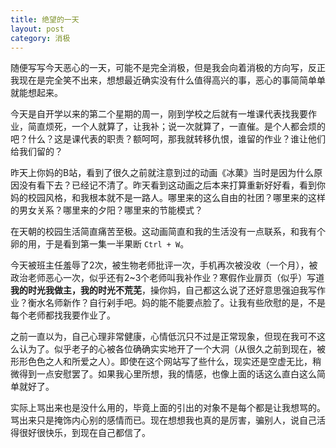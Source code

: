 ```yaml
---
title: 绝望的一天
layout: post
category: 消极
---
```


随便写写今天恶心的一天，可能不是完全消极，但是我会向着消极的方向写，反正我现在是完全笑不出来，想想最近确实没有什么值得高兴的事，恶心的事简简单单就能想起来。

今天是自开学以来的第二个星期的周一，刚到学校之后就有一堆课代表找我要作业，简直烦死，一个人就算了，让我补；说一次就算了，一直催。是个人都会烦的吧？什么？这是课代表的职责？额呵呵，那我就转移仇恨，谁留的作业？谁让他们给我们留的？

昨天上你妈的B站，看到了很久之前就注意到过的动画《冰菓》当时是因为什么原因没有看下去？已经记不清了。昨天看到这动画之后本来打算重新好好看，看到你妈的校园风格，和我根本就不是一路人。哪里来的这么自由的社团？哪里来的这样的男女关系？哪里来的夕阳？哪里来的节能模式？

在天朝的校园生活简直痛苦至极。这动画简直和我的生活没有一点联系，和我有个卵的用，于是看到第一集一半果断 `Ctrl + W`。

今天被班主任羞辱了2次，被生物老师批评一次，手机再次被没收（一个月），被政治老师恶心一次，似乎还有2~3个老师叫我补作业？寒假作业扉页（似乎）写道 **我的时光我做主，我的时光不荒芜**，操你妈，自己都这么说了还好意思强迫我写作业？衡水名师新作？自行剁手吧。妈的能不能要点脸了。让我有些欣慰的是，不是每个老师都找我要作业了。

之前一直以为，自己心理非常健康，心情低沉只不过是正常现象，但现在我可不这么认为了。似乎老子的心被各位确确实实地开了一个大洞（从很久之前到现在，被形形色色之人和所爱之人）。即使在这个网站写了些什么，现实还是空虚无比，稍微得到一点安慰罢了。如果我心里所想，我的情感，也像上面的话这么直白这么简单就好了。

实际上骂出来也是没什么用的，毕竟上面的引出的对象不是每个都是让我想骂的。骂出来只是掩饰内心别的感情而已。现在想想我也真的是厉害，骗别人，说自己活得很好很快乐，到现在自己都信了。
